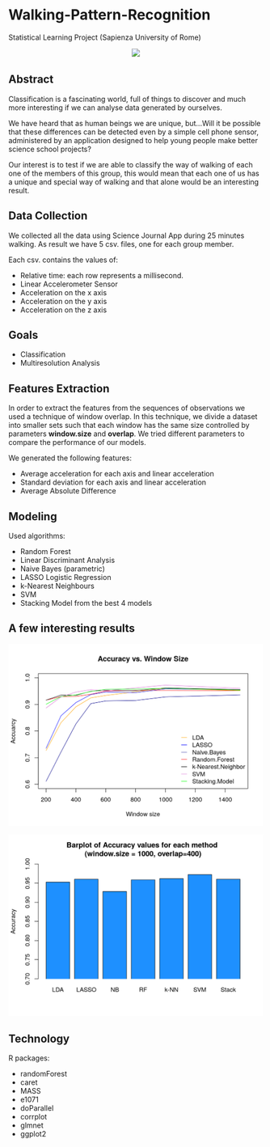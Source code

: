 # Walking-Pattern-Recognition
Statistical Learning Project (Sapienza University of Rome)

<p align="center">
<img src="http://4.bp.blogspot.com/-hdWLQXZfG8g/TdP-LqtkCYI/AAAAAAAABvI/o-ADwLCnv4Y/s1600/walkers300.gif">
</p>

## Abstract

Classification is a fascinating world, full of things to discover and much more interesting if we can analyse
data generated by ourselves.

We have heard that as human beings we are unique, but...Will it be possible that these differences can be
detected even by a simple cell phone sensor, administered by an application designed to help young people
make better science school projects?

Our interest is to test if we are able to classify the way of walking of each one of the members of this group,
this would mean that each one of us has a unique and special way of walking and that alone would be an
interesting result.

## Data Collection

We collected all the data using Science Journal App during 25 minutes walking. As result we have 5 csv. files, one for each group member. 

Each csv. contains the values of:

* Relative time: each row represents a millisecond.
* Linear Accelerometer Sensor
* Acceleration on the x axis
* Acceleration on the y axis
* Acceleration on the z axis

## Goals

* Classification
* Multiresolution Analysis

## Features Extraction

In order to extract the features from the sequences of observations we used a technique of window overlap. In this technique, we divide a dataset into smaller sets such that each window has the same size controlled by parameters **window.size** and **overlap**. We tried different parameters to compare the performance of our models. 

We generated the following features:

* Average acceleration for each axis and linear acceleration
* Standard deviation for each axis and linear acceleration
* Average Absolute Difference

## Modeling

Used algorithms:

* Random Forest
* Linear Discriminant Analysis
* Naive Bayes (parametric)
* LASSO Logistic Regression 
* k-Nearest Neighbours
* SVM
* Stacking Model from the best 4 models


## A few interesting results

![Image1](figure-html/unnamed-chunk-21-1.png)

![Image2](figure-html/unnamed-chunk-22-1.png)


## Technology
R packages:

* randomForest
* caret
* MASS
* e1071
* doParallel
* corrplot
* glmnet
* ggplot2
